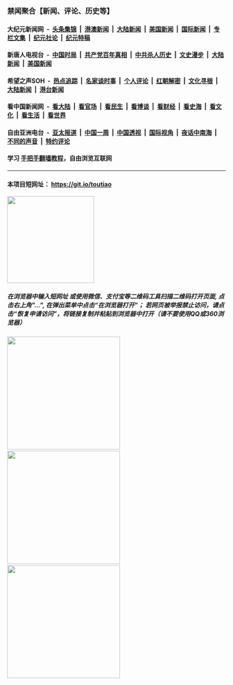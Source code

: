 ### 禁闻聚合【新闻、评论、历史等】

#### 大纪元新闻网 &nbsp;-&nbsp; [头条集锦](indexes/E头条集锦.md?t=02081144) &nbsp;|&nbsp; [港澳新闻](indexes/E港澳新闻.md?t=02081144)  &nbsp;|&nbsp; [大陆新闻](indexes/E大陆新闻.md?t=02081144) &nbsp;|&nbsp; [美国新闻](indexes/E美国新闻.md?t=02081144) &nbsp;|&nbsp; [国际新闻](indexes/E国际新闻.md?t=02081144) &nbsp;|&nbsp; [专栏文集](indexes/E专栏文集.md?t=02081144) &nbsp;|&nbsp; [纪元社论](indexes/E纪元社论.md?t=02081144) &nbsp;|&nbsp; [纪元特稿](indexes/E纪元特稿.md?t=02081144) 

#### 新唐人电视台 &nbsp;-&nbsp; [中国时局](indexes/N中国时局.md?t=02081144) &nbsp;|&nbsp; [共产党百年真相](indexes/N共产党百年真相.md?t=02081144) &nbsp;|&nbsp; [中共杀人历史](indexes/N中共杀人历史.md?t=02081144) &nbsp;|&nbsp; [文史漫步](indexes/N文史漫步.md?t=02081144) &nbsp;|&nbsp; [大陆新闻](indexes/N大陆新闻.md?t=02081144) &nbsp;|&nbsp; [美国新闻](indexes/N美国新闻.md?t=02081144)

#### 希望之声SOH &nbsp;-&nbsp; [热点追踪](indexes/H热点追踪.md?t=02081144) &nbsp;|&nbsp; [名家谈时事](indexes/H名家谈时事.md?t=02081144) &nbsp;|&nbsp; [个人评论](indexes/H个人评论.md?t=02081144)  &nbsp;|&nbsp; [红朝解密](indexes/H红朝解密.md?t=02081144) &nbsp;|&nbsp; [文化寻根](indexes/H文化寻根.md?t=02081144) &nbsp;|&nbsp; [大陆新闻](indexes/H大陆新闻.md?t=02081144) &nbsp;|&nbsp; [港台新闻](indexes/H港台新闻.md?t=02081144)

#### 看中国新闻网 &nbsp;-&nbsp; [看大陆](indexes/S看大陆.md?t=02081144) &nbsp;|&nbsp; [看官场](indexes/S看官场.md?t=02081144) &nbsp;|&nbsp; [看民生](indexes/S看民生.md?t=02081144)  &nbsp;|&nbsp; [看博谈](indexes/S看博谈.md?t=02081144) &nbsp;|&nbsp; [看财经](indexes/S看财经.md?t=02081144) &nbsp;|&nbsp; [看史海](indexes/S看史海.md?t=02081144) &nbsp;|&nbsp; [看文化](indexes/S看文化.md?t=02081144) &nbsp;|&nbsp; [看生活](indexes/S看生活.md?t=02081144) &nbsp;|&nbsp; [看世界](indexes/S看世界.md?t=02081144)

#### 自由亚洲电台 &nbsp;-&nbsp; [亚太报道](indexes/R亚太报道.md?t=02081144) &nbsp;|&nbsp; [中国一周](indexes/R中国一周.md?t=02081144) &nbsp;|&nbsp; [中国透视](indexes/R中国透视.md?t=02081144)  &nbsp;|&nbsp; [国际视角](indexes/R国际视角.md?t=02081144) &nbsp;|&nbsp; [夜话中南海](indexes/R夜话中南海.md?t=02081144) &nbsp;|&nbsp; [不同的声音](indexes/R不同的声音.md?t=02081144) &nbsp;|&nbsp; [特约评论](indexes/R特约评论.md?t=02081144)

#### 学习 [手把手翻墙教程](https://github.com/gfw-breaker/guides/wiki)，自由浏览互联网

----

#### 本项目短网址： https://git.io/toutiao
<img src="https://raw.githubusercontent.com/gfw-breaker/banned-news/master/scripts/img/qr.png" width="200px"/>  

##### 在浏览器中输入短网址 或使用微信、支付宝等二维码工具扫描二维码打开页面, 点击右上角"...", 在弹出菜单中点击“在浏览器打开”； 若网页被举报禁止访问，请点击“恢复申请访问”，将链接复制并粘贴到浏览器中打开（请不要使用QQ或360浏览器）

<img src="https://raw.githubusercontent.com/gfw-breaker/banned-news/master/scripts/img/1.png" width="260px"/> &nbsp; <img src="https://raw.githubusercontent.com/gfw-breaker/banned-news/master/scripts/img/2.png" width="260px"/> &nbsp; <img src="https://raw.githubusercontent.com/gfw-breaker/banned-news/master/scripts/img/3.png" width="260px"/>
